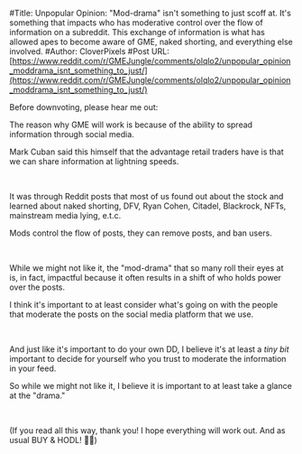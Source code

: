 #Title: Unpopular Opinion: "Mod-drama" isn't something to just scoff at. It's something that impacts who has moderative control over the flow of information on a subreddit. This exchange of information is what has allowed apes to become aware of GME, naked shorting, and everything else involved.
#Author: CloverPixels
#Post URL: [https://www.reddit.com/r/GMEJungle/comments/olqlo2/unpopular_opinion_moddrama_isnt_something_to_just/](https://www.reddit.com/r/GMEJungle/comments/olqlo2/unpopular_opinion_moddrama_isnt_something_to_just/)


Before downvoting, please hear me out:

The reason why GME will work is because of the ability to spread information through social media.

Mark Cuban said this himself that the advantage retail traders have is that we can share information at lightning speeds.

&#x200B;

It was through Reddit posts that most of us found out about the stock and learned about naked shorting, DFV, Ryan Cohen, Citadel, Blackrock, NFTs, mainstream media lying, e.t.c.

Mods control the flow of posts, they can remove posts, and ban users.

&#x200B;

While we might not like it, the "mod-drama" that so many roll their eyes at is, in fact, impactful because it often results in a shift of who holds power over the posts.

I think it's important to at least consider what's going on with the people that moderate the posts on the social media platform that we use.

&#x200B;

And just like it's important to do your own DD, I believe it's at least a *tiny bit* important to decide for yourself who you trust to moderate the information in your feed.

So while we might not like it, I believe it is important to at least take a glance at the "drama."

&#x200B;

(If you read all this way, thank you! I hope everything will work out. And as usual BUY & HODL! 🚀💎)